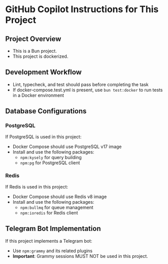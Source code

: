 # GitHub Copilot Instructions for This Project

## Project Overview
- This is a Bun project.
- This project is dockerized.

## Development Workflow
- Lint, typecheck, and test should pass before completing the task
- If docker-compose.test.yml is present, use `bun test:docker` to run tests in a Docker environment

## Database Configurations

### PostgreSQL
If PostgreSQL is used in this project:
- Docker Compose should use PostgreSQL v17 image
- Install and use the following packages:
  - `npm:kysely` for query building
  - `npm:pg` for PostgreSQL client

### Redis
If Redis is used in this project:
- Docker Compose should use Redis v8 image
- Install and use the following packages:
  - `npm:bullmq` for queue management
  - `npm:ioredis` for Redis client

## Telegram Bot Implementation
If this project implements a Telegram bot:
- Use `npm:grammy` and its related plugins
- **Important**: Grammy sessions MUST NOT be used in this project.
